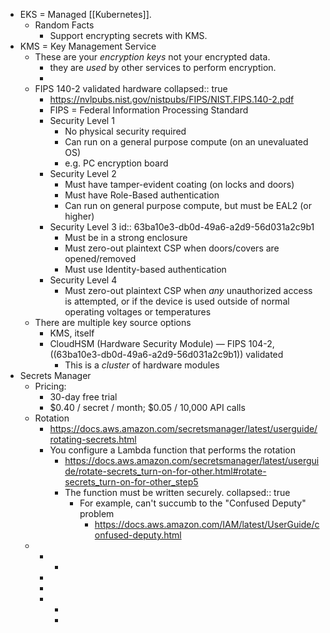 - EKS = Managed [[Kubernetes]].
	- Random Facts
		- Support encrypting secrets with KMS.
- KMS = Key Management Service
	- These are your _encryption keys_ not your encrypted data.
		- they are _used_ by other services to perform encryption.
		-
	- FIPS 140-2 validated hardware
	  collapsed:: true
		- https://nvlpubs.nist.gov/nistpubs/FIPS/NIST.FIPS.140-2.pdf
		- FIPS = Federal Information Processing Standard
		- Security Level 1
			- No physical security required
			- Can run on a general purpose compute (on an unevaluated OS)
			- e.g. PC encryption board
		- Security Level 2
			- Must have tamper-evident coating (on locks and doors)
			- Must have Role-Based authentication
			- Can run on general purpose compute, but must be EAL2 (or higher)
		- Security Level 3
		  id:: 63ba10e3-db0d-49a6-a2d9-56d031a2c9b1
			- Must be in a strong enclosure
			- Must zero-out plaintext CSP when doors/covers are opened/removed
			- Must use Identity-based authentication
		- Security Level 4
			- Must zero-out plaintext CSP when _any_ unauthorized access is attempted, or if the device is used outside of normal operating voltages or temperatures
	- There are multiple key source options
		- KMS, itself
		- CloudHSM (Hardware Security Module) — FIPS 104-2, ((63ba10e3-db0d-49a6-a2d9-56d031a2c9b1)) validated
			- This is a _cluster_ of hardware modules
- Secrets Manager
	- Pricing:
		- 30-day free trial
		- $0.40 / secret / month; $0.05 / 10,000 API calls
	- Rotation
		- https://docs.aws.amazon.com/secretsmanager/latest/userguide/rotating-secrets.html
		- You configure a Lambda function that performs the rotation
			- https://docs.aws.amazon.com/secretsmanager/latest/userguide/rotate-secrets_turn-on-for-other.html#rotate-secrets_turn-on-for-other_step5
			- The function must be written securely.
			  collapsed:: true
				- For example, can't succumb to the "Confused Deputy" problem
					- https://docs.aws.amazon.com/IAM/latest/UserGuide/confused-deputy.html
	-
		-
			-
		-
		-
		-
			-
			-